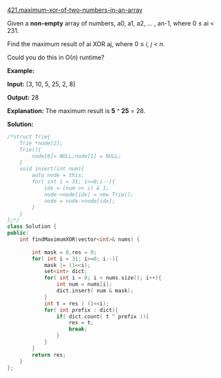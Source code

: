 [421.maximum-xor-of-two-numbers-in-an-array](https://leetcode.com/problems/maximum-xor-of-two-numbers-in-an-array/)  

Given a **non-empty** array of numbers, a0, a1, a2, … , an-1, where 0 ≤ ai < 231.

Find the maximum result of ai XOR aj, where 0 ≤ _i_, _j_ < _n_.

Could you do this in O(_n_) runtime?

**Example:**

**Input:** \[3, 10, 5, 25, 2, 8\]

**Output:** 28

**Explanation:** The maximum result is **5** ^ **25** = 28.  



**Solution:**  

```cpp
/*struct Trie{
    Trie *node[2];
    Trie(){
        node[0]= NULL;node[1] = NULL;
    }
    void insert(int num){
        auto node = this;
        for( int i = 31; i>=0;i--){
            idx = (num >> i) & 1;
            node->node[idx] = new Trie();
            node = node->node[idx];
        }
    }
};*/
class Solution {
public:
    int findMaximumXOR(vector<int>& nums) {
        
        int mask = 0,res = 0;
        for( int i = 31; i>=0; i--){
            mask |= (1<<i);
            set<int> dict;
            for( int i = 0; i < nums.size(); i++){
                int num = nums[i];
                dict.insert( num & mask);
            }
            int t = res | (1<<i);
            for( int prefix : dict){
                if( dict.count( t ^ prefix )){
                    res = t;
                    break;
                }
            }
        }
        return res;
    }
};
```
      